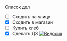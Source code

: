 Список дел
* [ ] Сходить на улицу
* [x] Сходить в магазин
* [ ] Купить хлеб
* [x] Сделать ДЗ 
[![Видосик](https://sun9-20.userapi.com/impf/c845121/v845121223/1e37b8/zRt8BB0FOI0.jpg?size=320x249&quality=96&sign=4fadabe93b0b7bce9ec26fd5855514d3)](https://youtu.be/0JDWgeQsxgc)